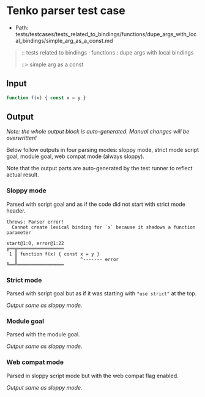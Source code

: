 # Tenko parser test case

- Path: tests/testcases/tests_related_to_bindings/functions/dupe_args_with_local_bindings/simple_arg_as_a_const.md

> :: tests related to bindings : functions : dupe args with local bindings
>
> ::> simple arg as a const

## Input

`````js
function f(x) { const x = y }
`````

## Output

_Note: the whole output block is auto-generated. Manual changes will be overwritten!_

Below follow outputs in four parsing modes: sloppy mode, strict mode script goal, module goal, web compat mode (always sloppy).

Note that the output parts are auto-generated by the test runner to reflect actual result.

### Sloppy mode

Parsed with script goal and as if the code did not start with strict mode header.

`````
throws: Parser error!
  Cannot create lexical binding for `x` because it shadows a function parameter

start@1:0, error@1:22
╔══╦═════════════════
 1 ║ function f(x) { const x = y }
   ║                       ^------- error
╚══╩═════════════════

`````

### Strict mode

Parsed with script goal but as if it was starting with `"use strict"` at the top.

_Output same as sloppy mode._

### Module goal

Parsed with the module goal.

_Output same as sloppy mode._

### Web compat mode

Parsed in sloppy script mode but with the web compat flag enabled.

_Output same as sloppy mode._
